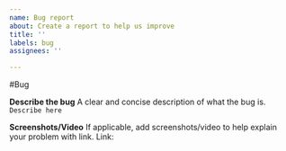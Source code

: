 ```yaml
---
name: Bug report
about: Create a report to help us improve
title: ''
labels: bug
assignees: ''

---
```


#Bug

**Describe the bug**
A clear and concise description of what the bug is.
```Describe here```

**Screenshots/Video**
If applicable, add screenshots/video to help explain your problem with link.
Link:
